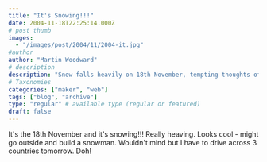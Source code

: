 ```yaml
---
title: "It's Snowing!!!"
date: 2004-11-18T22:25:14.000Z
# post thumb
images:
  - "/images/post/2004/11/2004-it.jpg"
#author
author: "Martin Woodward"
# description
description: "Snow falls heavily on 18th November, tempting thoughts of a snowman before a daunting drive across three countries tomorrow."
# Taxonomies
categories: ["maker", "web"]
tags: ["blog", "archive"]
type: "regular" # available type (regular or featured)
draft: false
---
```


[](http://www.woodwardweb.com/images/blog/20041118_snow.html)It's the 18th November and it's snowing!!! Really heaving. Looks cool - might go outside and build a snowman. Wouldn't mind but I have to drive across 3 countries tomorrow. Doh!
